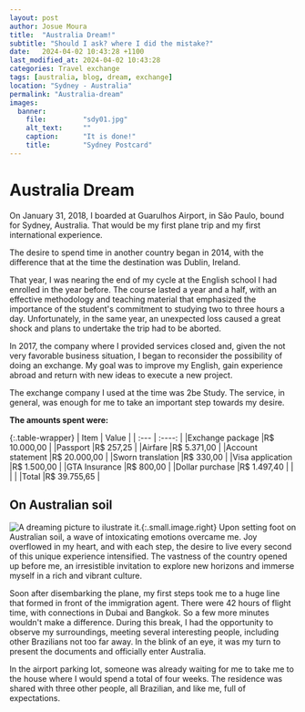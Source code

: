 ```yaml
---
layout: post
author: Josue Moura
title:  "Australia Dream!"
subtitle: "Should I ask? where I did the mistake?"
date:   2024-04-02 10:43:28 +1100
last_modified_at: 2024-04-02 10:43:28
categories: Travel exchange
tags: [australia, blog, dream, exchange]
location: "Sydney - Australia"
permalink: "Australia-dream"
images:
  banner:
    file:         "sdy01.jpg"
    alt_text:     ""
    caption:      "It is done!"
    title:        "Sydney Postcard"
---
```


# Australia Dream

On January 31, 2018, I boarded at Guarulhos Airport, in São Paulo, bound for Sydney, Australia. That would be my first plane trip and my first international experience.

The desire to spend time in another country began in 2014, with the difference that at the time the destination was Dublin, Ireland.

That year, I was nearing the end of my cycle at the English school I had enrolled in the year before. The course lasted a year and a half, with an effective methodology and teaching material that emphasized the importance of the student's commitment to studying two to three hours a day. Unfortunately, in the same year, an unexpected loss caused a great shock and plans to undertake the trip had to be aborted.

In 2017, the company where I provided services closed and, given the not very favorable business situation, I began to reconsider the possibility of doing an exchange. My goal was to improve my English, gain experience abroad and return with new ideas to execute a new project.

The exchange company I used at the time was 2be Study. The service, in general, was enough for me to take an important step towards my desire.

**The amounts spent were:**

{:.table-wrapper}
| Item      | Value |
| :---      |    :----:   |
|Exchange package |R$ 10.000,00 |
|Passport |R$ 257,25 |
|Airfare |R$ 5.371,00 |
|Account statement |R$ 20.000,00 |
|Sworn translation |R$ 330,00 |
|Visa application |R$ 1.500,00 |
|GTA Insurance |R$ 800,00 |
|Dollar purchase |R$ 1.497,40 |
| | |
|Total |R$ 39.755,65 |


## On Australian soil
![A dreaming picture to ilustrate it.]({{site.image_path}}Dreaming.jpg "Who does want to fly?"){:.small.image.right}
Upon setting foot on Australian soil, a wave of intoxicating emotions overcame me. Joy overflowed in my heart, and with each step, the desire to live every second of this unique experience intensified. The vastness of the country opened up before me, an irresistible invitation to explore new horizons and immerse myself in a rich and vibrant culture.

Soon after disembarking the plane, my first steps took me to a huge line that formed in front of the immigration agent. There were 42 hours of flight time, with connections in Dubai and Bangkok. So a few more minutes wouldn't make a difference. During this break, I had the opportunity to observe my surroundings, meeting several interesting people, including other Brazilians not too far away. In the blink of an eye, it was my turn to present the documents and officially enter Australia.

In the airport parking lot, someone was already waiting for me to take me to the house where I would spend a total of four weeks. The residence was shared with three other people, all Brazilian, and like me, full of expectations.
